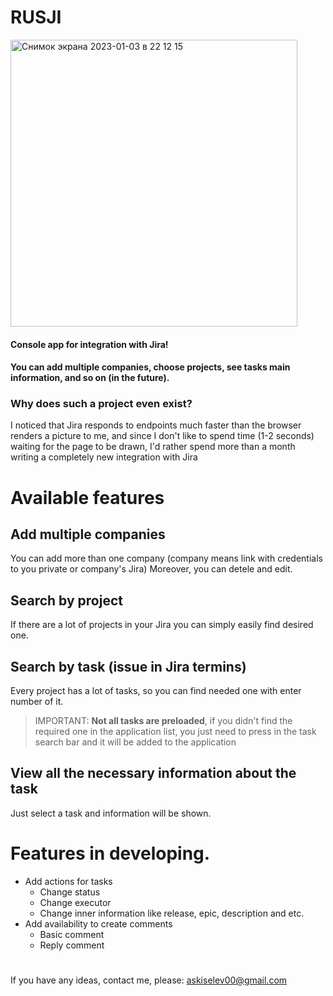 # **RUSJI**

<img width="459" alt="Снимок экрана 2023-01-03 в 22 12 15" src="https://user-images.githubusercontent.com/62915291/210443717-7ec6826b-7727-45de-a30d-990c7a710436.png">

#### Console app for integration with Jira!
#### You can add multiple companies, choose projects, see tasks main information, and so on (**in the future**).

### **Why does such a project even exist?**
I noticed that Jira responds to endpoints much faster than the browser renders a picture to me, and since I don't like to spend time (1-2 seconds) waiting for the page to be drawn, I'd rather spend more than a month writing a completely new integration with Jira

# Available features
## **Add multiple companies**
You can add more than one company (company means link with credentials to you private or company's Jira)
Moreover, you can detele and edit.

## **Search by project**
If there are a lot of projects in your Jira you can simply easily find desired one.

## **Search by task** (issue in Jira termins)
Every project has a lot of tasks, so you can find needed one with enter number of it.
> IMPORTANT: **Not all tasks are preloaded**, if you didn't find the required one in the application list, you just need to press <Enter> in the task search bar and it will be added to the application

## **View all the necessary information about the task**
Just select a task and information will be shown.

# Features in developing.
- Add actions for tasks
    - Change status
    - Change executor
    - Change inner information like release, epic, description and etc.
- Add availability to create comments
    - Basic comment
    - Reply comment

#
If you have any ideas, contact me, please: askiselev00@gmail.com
#